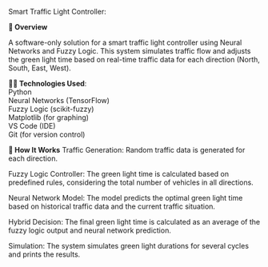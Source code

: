 Smart Traffic Light Controller:

**🚦 Overview**

A software-only solution for a smart traffic light controller using Neural Networks and Fuzzy Logic. 
This system simulates traffic flow and adjusts the green light time based on real-time traffic data for each direction (North, South, East, West).

**🧑‍💻 Technologies Used**:<br>
  Python<br>
  Neural Networks (TensorFlow)<br>
  Fuzzy Logic (scikit-fuzzy)<br>
  Matplotlib (for graphing)<br>
  VS Code (IDE)<br>
  Git (for version control)<br>

**🔧 How It Works**
  Traffic Generation: Random traffic data is generated for each direction.

  Fuzzy Logic Controller: The green light time is calculated based on predefined rules, considering the total number of vehicles in all directions.

  Neural Network Model: The model predicts the optimal green light time based on historical traffic data and the current traffic situation.

  Hybrid Decision: The final green light time is calculated as an average of the fuzzy logic output and neural network prediction.

  Simulation: The system simulates green light durations for several cycles and prints the results.


